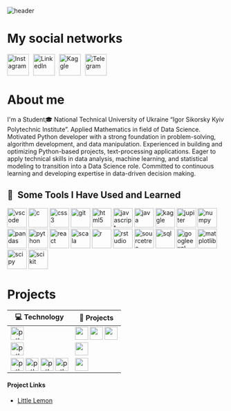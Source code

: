 ![header](https://capsule-render.vercel.app/api?type=waving&height=300&color=gradient&text=📈%20Hey%20Everyone!%20📊&textBg=false&fontColor=FFFFFF)
<h1>My social networks</h1>
<div style="display: flex; align-items: center; gap: 10px;">
  <a href="https://www.instagram.com/l.artem.3/">
    <img height="50" src="https://user-images.githubusercontent.com/46517096/166974368-9798f39f-1f46-499c-b14e-81f0a3f83a06.png" alt="Instagram"/>
  </a>
  <a href="https://www.linkedin.com/in/artem-latko-97414a31b/">
    <img height="50" src="https://github.com/user-attachments/assets/3bb8128e-9b84-43b4-85cb-89afcd5b309c" alt="LinkedIn"/>
  </a>
  <a href="https://www.kaggle.com/latkoartem">
    <img height="50" src="https://github.com/user-attachments/assets/fa41ceaf-5912-4a58-a3e6-15a97e160303" alt="Kaggle"/>
  </a>
  <a href="https://t.me/Artem3l0">
    <img height="50" src="https://github.com/user-attachments/assets/1d8f77ba-1460-466b-922c-960a2102de0f" alt="Telegram"/>
  </a>
</div>

<h1>About me</h1>
<p>I'm a Student🎓 National Technical University of Ukraine “Igor Sikorsky Kyiv Polytechnic Institute”. Applied Mathematics in field of Data Science. Motivated Python developer with a strong foundation in problem-solving, algorithm development, and data manipulation. Experienced in building and optimizing Python-based projects, text-processing applications. Eager to apply technical skills in data analysis, machine learning, and statistical modeling to transition into a Data Science role. Committed to continuous learning and developing expertise in data-driven decision making.</p>
<h2> 🚀 &nbsp;Some Tools I Have Used and Learned</h2><p align="left">
  <img src="https://cdn.jsdelivr.net/gh/devicons/devicon/icons/vscode/vscode-original.svg" alt="vscode" width="45" height="45"/>
  <img src="https://cdn.jsdelivr.net/gh/devicons/devicon@latest/icons/c/c-original.svg" alt="c" width="45" height="45"/>
  <img src="https://cdn.jsdelivr.net/gh/devicons/devicon@latest/icons/css3/css3-original.svg" alt="css3" width="45" height="45"/>
  <img src="https://cdn.jsdelivr.net/gh/devicons/devicon@latest/icons/git/git-original.svg" alt="git" width="45" height="45"/>
  <img src="https://cdn.jsdelivr.net/gh/devicons/devicon@latest/icons/html5/html5-original.svg" alt="html5" width="45" height="45"/>
  <img src="https://cdn.jsdelivr.net/gh/devicons/devicon@latest/icons/javascript/javascript-original.svg" alt="javascript" width="45" height="45"/>
  <img src="https://cdn.jsdelivr.net/gh/devicons/devicon@latest/icons/java/java-original-wordmark.svg" alt="java" width="45" height="45"/>
  <img src="https://cdn.jsdelivr.net/gh/devicons/devicon@latest/icons/kaggle/kaggle-original.svg" alt="kaggle" width="45" height="45"/>
  <img src="https://cdn.jsdelivr.net/gh/devicons/devicon@latest/icons/jupyter/jupyter-original-wordmark.svg" alt="jupiter" width="45" height="45"/>
  <img src="https://cdn.jsdelivr.net/gh/devicons/devicon@latest/icons/numpy/numpy-original-wordmark.svg" alt="numpy" width="45" height="45"/>
  <img src="https://cdn.jsdelivr.net/gh/devicons/devicon@latest/icons/pandas/pandas-original-wordmark.svg" alt="pandas" width="45" height="45"/>
  <img src="https://cdn.jsdelivr.net/gh/devicons/devicon@latest/icons/python/python-original.svg" alt="python" width="45" height="45"/>
  <img src="https://cdn.jsdelivr.net/gh/devicons/devicon@latest/icons/react/react-original.svg" alt="react" width="45" height="45"/>
  <img src="https://cdn.jsdelivr.net/gh/devicons/devicon@latest/icons/scala/scala-original-wordmark.svg" alt="scala" width="45" height="45"/>
  <img src="https://cdn.jsdelivr.net/gh/devicons/devicon@latest/icons/r/r-original.svg" alt="r" width="45" height="45"/>
  <img src="https://cdn.jsdelivr.net/gh/devicons/devicon@latest/icons/rstudio/rstudio-original.svg" alt="rstudio" width="45" height="45"/>
  <img src="https://cdn.jsdelivr.net/gh/devicons/devicon@latest/icons/sourcetree/sourcetree-original.svg" alt="sourcetree" width="45" height="45"/>
  <img src="https://cdn.jsdelivr.net/gh/devicons/devicon@latest/icons/mysql/mysql-original-wordmark.svg" alt="sql" width="45" height="45"/>
  <img src="https://github.com/user-attachments/assets/1d4222ab-e3bb-44f4-bfa1-60178067fcea" alt="googleexel" width="45" height="45"/>
  <img src="https://github.com/user-attachments/assets/9aaa705c-77b7-45c2-8903-e3050d326f43" alt="matplotlib" width="45" height="45"/>
  <img src="https://upload.wikimedia.org/wikipedia/commons/thumb/b/b2/SCIPY_2.svg/768px-SCIPY_2.svg.png?20200904111722" alt="scipy" width="45" height="45"/>
  <img src="https://upload.wikimedia.org/wikipedia/commons/thumb/0/05/Scikit_learn_logo_small.svg/390px-Scikit_learn_logo_small.svg.png" alt="scikit" width="45" height="45"/>
</p>

# Projects

| 💻 **Technology** | 🚀 **Projects** |
| - | - |
| <img src="https://cdn.jsdelivr.net/gh/devicons/devicon@latest/icons/python/python-original.svg" alt="python" height="30" align="center"></img> | <a href="https://github.com/LatkoArtem/Game-on-Python"><img src="https://img.shields.io/badge/Ninja%20labyrinth%20game-000605?style=for-the-badge&logo=github&logoColor=FFFFFF&labelColor=000605" height="30" align="center"/></a> <a href="https://github.com/LatkoArtem/Python_works/tree/dpr/1/dpr1"><img src="https://img.shields.io/badge/Hangman-000605?style=for-the-badge&logo=github&logoColor=FFFFFF&labelColor=000605" height="30" align="center"/></a> <a href="https://github.com/LatkoArtem/Python_works/tree/dpr/2/dpr2"><img src="https://img.shields.io/badge/Scrabble-000605?style=for-the-badge&logo=github&logoColor=FFFFFF&labelColor=000605" height="30" align="center"/></a>|
| <img src="https://cdn.jsdelivr.net/gh/devicons/devicon@latest/icons/c/c-original.svg" alt="python" height="30" align="center"></img> | <a href="https://github.com/LatkoArtem/C-Project"><img src="https://img.shields.io/badge/Travelling%20salesman%20problem-000605?style=for-the-badge&logo=github&logoColor=FFFFFF&labelColor=000605" height="30" align="center"/></a> |
| <img src="https://cdn.jsdelivr.net/gh/devicons/devicon@latest/icons/react/react-original.svg" alt="python" height="30" align="center"></img> <img src="https://cdn.jsdelivr.net/gh/devicons/devicon@latest/icons/javascript/javascript-original.svg" alt="python" height="30" align="center"></img> <img src="https://cdn.jsdelivr.net/gh/devicons/devicon@latest/icons/html5/html5-original.svg" alt="python" height="30" align="center"></img> <img src="https://cdn.jsdelivr.net/gh/devicons/devicon@latest/icons/css3/css3-original.svg" alt="python" height="30" align="center"></img>| <a href="https://github.com/LatkoArtem/little_lemon_website"><img src="https://img.shields.io/badge/Little%20Lemon%20website-000605?style=for-the-badge&logo=github&logoColor=FFFFFF&labelColor=000605" height="30" align="center"/></a> |

#### Project Links

<ul>
<li><a href="https://hilarious-kataifi-39180e.netlify.app">Little Lemon</a>
</ul>
